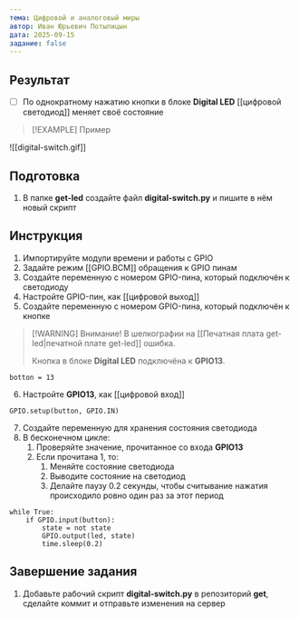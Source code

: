```yaml
---
тема: Цифровой и аналоговый миры
автор: Иван Юрьевич Потылицын
дата: 2025-09-15
задание: false
---
```


## Результат

- [ ] По однократному нажатию кнопки в блоке **Digital LED** [[цифровой светодиод]] меняет своё состояние

> [!EXAMPLE] Пример
> 
![[digital-switch.gif]]

## Подготовка

1. В папке **get-led** создайте файл **digital-switch.py** и пишите в нём новый скрипт

## Инструкция

1. Импортируйте модули времени и работы с GPIO
2. Задайте режим [[GPIO.BCM]] обращения к GPIO пинам
3. Создайте переменную с номером GPIO-пина, который подключён к светодиоду
4. Настройте GPIO-пин, как [[цифровой выход]]
5. Создайте переменную с номером GPIO-пина, который подключён к кнопке

> [!WARNING] Внимание!
> В шелкографии на [[Печатная плата get-led|печатной плате get-led]] ошибка.
> 
> Кнопка в блоке **Digital LED** подключёна к **GPIO13**.

```
botton = 13
```

6. Настройте **GPIO13**, как [[цифровой вход]]

```
GPIO.setup(button, GPIO.IN)
```

7. Создайте переменную для хранения состояния светодиода
8. В бесконечном цикле:
    1. Проверяйте значение, прочитанное со входа **GPIO13**
    2. Если прочитана 1, то:
        1. Меняйте состояние светодиода
        2. Выводите состояние на светодиод
        3. Делайте паузу 0.2 секунды, чтобы считывание нажатия происходило ровно один раз за этот период

```
while True:
    if GPIO.input(button):
        state = not state
        GPIO.output(led, state)
        time.sleep(0.2)
```

## Завершение задания

1. Добавьте рабочий скрипт **digital-switch.py** в репозиторий **get**, сделайте коммит и отправьте изменения на сервер
